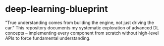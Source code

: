 # deep-learning-blueprint
"True understanding comes from building the engine, not just driving the car." This repository documents my systematic exploration of advanced DL concepts – implementing every component from scratch without high-level APIs to force fundamental understanding.
